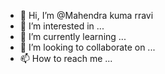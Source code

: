 - 👋 Hi, I’m @Mahendra kuma rravi
- 👀 I’m interested in ...
- 🌱 I’m currently learning ...
- 💞️ I’m looking to collaborate on ...
- 📫 How to reach me ...

<!---
Mahendrakumarravi/Mahendrakumarravi is a ✨ special ✨ repository because its `README.md` (this file) appears on your GitHub profile.
You can click the Preview link to take a look at your changes.
--->
